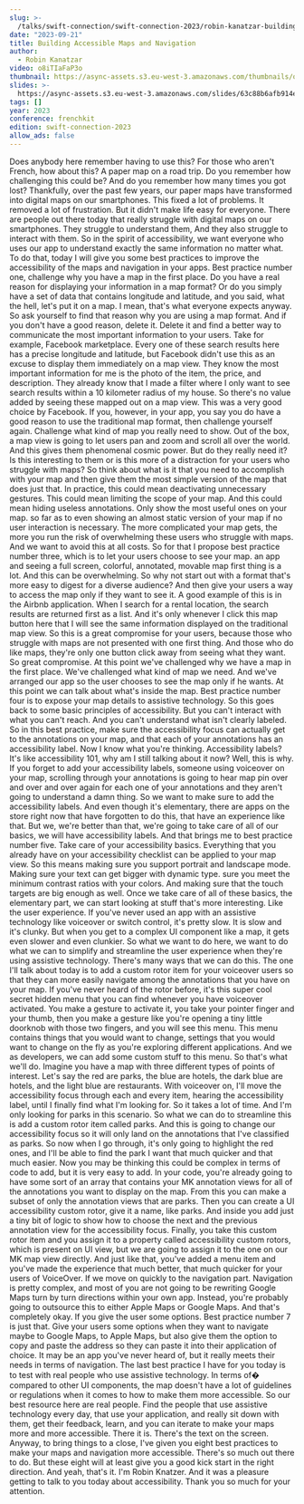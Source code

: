 ```yaml
---
slug: >-
  /talks/swift-connection/swift-connection-2023/robin-kanatzar-building-accessible-maps-and-navigation
date: "2023-09-21"
title: Building Accessible Maps and Navigation
author:
  - Robin Kanatzar
video: o8iTIaFaP3o
thumbnail: https://async-assets.s3.eu-west-3.amazonaws.com/thumbnails/o8iTIaFaP3o.jpg
slides: >-
  https://async-assets.s3.eu-west-3.amazonaws.com/slides/63c88b6afb914e3faf50cbfd113b34bb/slides.pdf
tags: []
year: 2023
conference: frenchkit
edition: swift-connection-2023
allow_ads: false
---
```


Does anybody here remember having to use this?
For those who aren't French, how about this?
A paper map on a road trip.
Do you remember how challenging this could be?
And do you remember how many times you got lost?
Thankfully, over the past few years, our paper maps have transformed into digital maps on our smartphones.
This fixed a lot of problems.
It removed a lot of frustration.
But it didn't make life easy for everyone.
There are people out there today that really struggle with digital maps on our smartphones.
They struggle to understand them,
And they also struggle to interact with them.
So in the spirit of accessibility, we want everyone who uses our app to understand exactly the same information no matter what.
To do that, today I will give you some best practices to improve the accessibility of the maps and navigation in your apps.
Best practice number one, challenge why you have a map in the first place.
Do you have a real reason for displaying your information in a map format?
Or do you simply have a set of data that contains longitude and latitude, and you said, what the hell, let's put it on a map.
I mean, that's what everyone expects anyway.
So ask yourself to find that reason why you are using a map format.
And if you don't have a good reason, delete it.
Delete it and find a better way to communicate the most important information to your users.
Take for example, Facebook marketplace.
Every one of these search results here has a precise longitude and latitude, but Facebook didn't use this as an excuse to display them immediately on a map view.
They know the most important information for me is the photo of the item, the price, and description. They already know that I made a filter where I only want to see search results within a 10 kilometer radius of my house. So there's no value added by seeing these mapped out on a map view. This was a very good choice by Facebook.
If you, however, in your app, you say you do have a good reason to use the traditional map format, then challenge yourself again.
Challenge what kind of map you really need to show.
Out of the box, a map view is going to let users pan and zoom and scroll all over the world.
And this gives them phenomenal cosmic power.
But do they really need it?
Is this interesting to them or is this more of a distraction for your users who struggle with maps?
So think about what is it that you need to accomplish with your map and then give them the most simple version of the map that does just that.
In practice, this could mean deactivating unnecessary gestures.
This could mean limiting the scope of your map.
And this could mean hiding useless annotations.
Only show the most useful ones on your map. so far as to even showing an almost static version of your map if no user interaction is necessary.
The more complicated your map gets, the more you run the risk of overwhelming these users who struggle with maps.
And we want to avoid this at all costs.
So for that I propose best practice number three, which is to let your users choose to see your map. an app and seeing a full screen, colorful, annotated, movable map first thing is a lot.
And this can be overwhelming.
So why not start out with a format that's more easy to digest for a diverse audience?
And then give your users a way to access the map only if they want to see it.
A good example of this is in the Airbnb application.
When I search for a rental location, the search results are returned first as a list.
And it's only whenever I click this map button here that I will see the same information displayed on the traditional map view.
So this is a great compromise for your users, because those who struggle with maps are not presented with one first thing.
And those who do like maps, they're only one button click away from seeing what they want.
So great compromise.
At this point we've challenged why we have a map in the first place.
We've challenged what kind of map we need.
And we've arranged our app so the user chooses to see the map only if he wants.
At this point we can talk about what's inside the map.
Best practice number four is to expose your map details to assistive technology.
So this goes back to some basic principles of accessibility.
But you can't interact with what you can't reach.
And you can't understand what isn't clearly labeled.
So in this best practice, make sure the accessibility focus can actually get to the annotations on your map, and that each of your annotations has an accessibility label.
Now I know what you're thinking.
Accessibility labels?
It's like accessibility 101, why am I still talking about it now?
Well, this is why.
If you forget to add your accessibility labels, someone using voiceover on your map, scrolling through your annotations is going to hear map pin over and over and over again for each one of your annotations and they aren't going to understand a damn thing.
So we want to make sure to add the accessibility labels.
And even though it's elementary, there are apps on the store right now that have forgotten to do this, that have an experience like that.
But we, we're better than that, we're going to take care of all of our basics, we will have accessibility labels.
And that brings me to best practice number five.
Take care of your accessibility basics.
Everything that you already have on your accessibility checklist can be applied to your map view.
So this means making sure you support portrait and landscape mode.
Making sure your text can get bigger with dynamic type. sure you meet the minimum contrast ratios with your colors.
And making sure that the touch targets are big enough as well.
Once we take care of all of these basics, the elementary part, we can start looking at stuff that's more interesting.
Like the user experience.
If you've never used an app with an assistive technology like voiceover or switch control, it's pretty slow.
It is slow and it's clunky.
But when you get to a complex UI component like a map, it gets even slower and even clunkier.
So what we want to do here, we want to do what we can to simplify and streamline the user experience when they're using assistive technology.
There's many ways that we can do this.
The one I'll talk about today is to add a custom rotor item for your voiceover users so that they can more easily navigate among the annotations that you have on your map.
If you've never heard of the rotor before, it's this super cool secret hidden menu that you can find whenever you have voiceover activated.
You make a gesture to activate it, you take your pointer finger and your thumb, then you make a gesture like you're opening a tiny little doorknob with those two fingers, and you will see this menu.
This menu contains things that you would want to change, settings that you would want to change on the fly as you're exploring different applications.
And we as developers, we can add some custom stuff to this menu.
So that's what we'll do.
Imagine you have a map with three different types of points of interest.
Let's say the red are parks, the blue are hotels, the dark blue are hotels, and the light blue are restaurants.
With voiceover on, I'll move the accessibility focus through each and every item, hearing the accessibility label, until I finally find what I'm looking for.
So it takes a lot of time.
And I'm only looking for parks in this scenario.
So what we can do to streamline this is add a custom rotor item called parks.
And this is going to change our accessibility focus so it will only land on the annotations that I've classified as parks.
So now when I go through, it's only going to highlight the red ones, and I'll be able to find the park I want that much quicker and that much easier.
Now you may be thinking this could be complex in terms of code to add, but it is very easy to add.
In your code, you're already going to have some sort of an array that contains your MK annotation views for all of the annotations you want to display on the map.
From this you can make a subset of only the annotation views that are parks.
Then you can create a UI accessibility custom rotor, give it a name, like parks.
And inside you add just a tiny bit of logic to show how to choose the next and the previous annotation view for the accessibility focus.
Finally, you take this custom rotor item and you assign it to a property called accessibility custom rotors, which is present on UI view, but we are going to assign it to the one on our MK map view directly.
And just like that, you've added a menu item and you've made the experience that much better, that much quicker for your users of VoiceOver.
If we move on quickly to the navigation part.
Navigation is pretty complex, and most of you are not going to be rewriting Google Maps turn by turn directions within your own app.
Instead, you're probably going to outsource this to either Apple Maps or Google Maps.
And that's completely okay.
If you give the user some options.
Best practice number 7 is just that.
Give your users some options when they want to navigate maybe to Google Maps, to Apple
Maps, but also give them the option to copy and paste the address so they can paste it into their application of choice.
It may be an app you've never heard of, but it really meets their needs in terms of navigation.
The last best practice I have for you today is to test with real people who use assistive technology.
In terms of� compared to other UI components, the map doesn't have a lot of guidelines or regulations when it comes to how to make them more accessible.
So our best resource here are real people.
Find the people that use assistive technology every day, that use your application, and really sit down with them, get their feedback, learn, and you can iterate to make your maps more and more accessible.
There it is.
There's the text on the screen.
Anyway, to bring things to a close, I've given you eight best practices to make your maps and navigation more accessible.
There's so much out there to do.
But these eight will at least give you a good kick start in the right direction.
And yeah, that's it.
I'm Robin Knatzer.
And it was a pleasure getting to talk to you today about accessibility.
Thank you so much for your attention.
